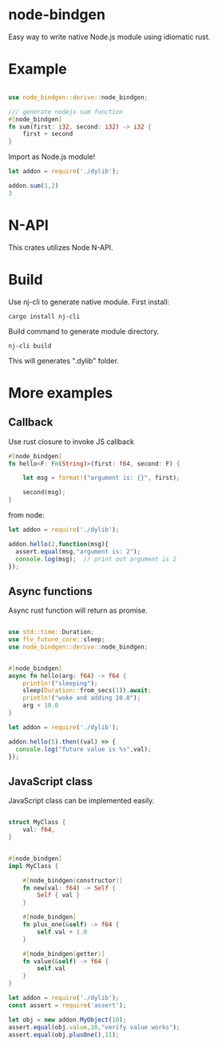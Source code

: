 # node-bindgen

Easy way to write native Node.js module using idiomatic rust.


# Example

```rust

use node_bindgen::derive::node_bindgen;

/// generate nodejs sum function
#[node_bindgen]
fn sum(first: i32, second: i32) -> i32 {        
    first + second
}

```

Import as Node.js module!


```js
let addon = require('./dylib');

addon.sum(1,2)
3
```

# N-API

This crates utilizes Node N-API.

# Build

Use nj-cli to generate native module.  First install:

```
cargo install nj-cli
```

Build command to generate module directory.

```
nj-cli build
```

This will generates ".dylib" folder.


# More examples

##  Callback

Use rust closure to invoke JS callback

```rust
#[node_bindgen]
fn hello<F: Fn(String)>(first: f64, second: F) {

    let msg = format!("argument is: {}", first);

    second(msg);
}
```

from node:

```js
let addon = require('./dylib');

addon.hello(2,function(msg){
  assert.equal(msg,"argument is: 2");
  console.log(msg);  // print out argument is 2
});

```

## Async functions

Async rust function will return as promise.  

```rust

use std::time::Duration;
use flv_future_core::sleep;
use node_bindgen::derive::node_bindgen;


#[node_bindgen]
async fn hello(arg: f64) -> f64 {
    println!("sleeping");
    sleep(Duration::from_secs(1)).await;
    println!("woke and adding 10.0");
    arg + 10.0
}
```

```js
let addon = require('./dylib');

addon.hello(5).then((val) => {
  console.log("future value is %s",val);
});

```

## JavaScript class

JavaScript class can be implemented easily.

```rust

struct MyClass {
    val: f64,
}


#[node_bindgen]
impl MyClass {

    #[node_bindgen(constructor)]
    fn new(val: f64) -> Self {
        Self { val }
    }

    #[node_bindgen]
    fn plus_one(&self) -> f64 {
        self.val + 1.0
    }

    #[node_bindgen(getter)]
    fn value(&self) -> f64 {
        self.val
    }
}
```

```js
let addon = require('./dylib');
const assert = require('assert');

let obj = new addon.MyObject(10);
assert.equal(obj.value,10,"verify value works");
assert.equal(obj.plusOne(),11);
```


